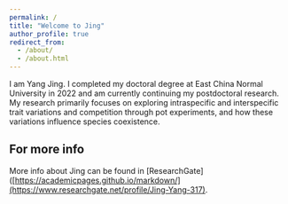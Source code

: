```yaml
---
permalink: /
title: "Welcome to Jing"
author_profile: true
redirect_from: 
  - /about/
  - /about.html
---
```


I am Yang Jing. I completed my doctoral degree at East China Normal University in 2022 and am currently continuing my postdoctoral research. My research primarily focuses on exploring intraspecific and interspecific trait variations and competition through pot experiments, and how these variations influence species coexistence.


For more info
------
More info about Jing can be found in [ResearchGate]([https://academicpages.github.io/markdown/](https://www.researchgate.net/profile/Jing-Yang-317).
